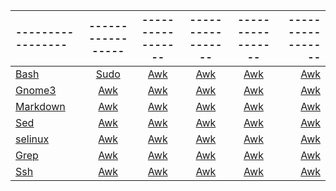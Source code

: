 

[Bash]: https://github.com/jonhespeto/guides/blob/main/cheat_sheet/cheat_sheet_bash.pdf
[Gnome3]: https://github.com/jonhespeto/guides/blob/main/cheat_sheet/cheat_sheet_gnome3_v2.pdf
[Markdown]: https://github.com/jonhespeto/guides/blob/main/cheat_sheet/cheat_sheet_markdown_opensource.com_.pdf
[Awk]: https://github.com/jonhespeto/guides/blob/main/cheat_sheet/cheat_sheet_gnuawk_v3.pdf
[Sed]: https://github.com/jonhespeto/guides/blob/main/cheat_sheet/cheat_sheet_sed-2021.7.26.pdf
[selinux]: https://github.com/jonhespeto/guides/blob/main/cheat_sheet/cheat_sheet_selinux_v2.pdf
[Grep]: https://github.com/jonhespeto/guides/blob/main/cheat_sheet/cheatsheet-grep.pdf
[Ssh]:  https://github.com/jonhespeto/guides/blob/main/cheat_sheet/cheat_sheet_ssh_v4.pdf
[Sudo]: https://github.com/jonhespeto/guides/blob/main/cheat_sheet/cheatsheet-sudo-2022.4.27.pdf

|-----------------|-----------------|-----------------|-----------------|-----------------|-----------------|
|:----------------|:---------------:|:---------------:|:---------------:|:---------------:|----------------:|
| [Bash][Bash]      | [Sudo][Sudo]      | [Awk][awk]      | [Awk][awk]      | [Awk][awk]      | [Awk][awk]      |
| [Gnome3][Gnome3]      | [Awk][awk]      | [Awk][awk]      | [Awk][awk]      | [Awk][awk]      | [Awk][awk]      |
| [Markdown][Markdown]      | [Awk][awk]      | [Awk][awk]      | [Awk][awk]      | [Awk][awk]      | [Awk][awk]      |
| [Sed][Sed]      | [Awk][awk]      | [Awk][awk]      | [Awk][awk]      | [Awk][awk]      | [Awk][awk]      |
| [selinux][selinux]      | [Awk][awk]      | [Awk][awk]      | [Awk][awk]      | [Awk][awk]      | [Awk][awk]      |
| [Grep][Grep]      | [Awk][awk]      | [Awk][awk]      | [Awk][awk]      | [Awk][awk]      | [Awk][awk]      |
| [Ssh][Ssh]      | [Awk][awk]      | [Awk][awk]      | [Awk][awk]      | [Awk][awk]      | [Awk][awk]      |